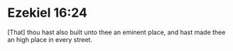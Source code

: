 # Ezekiel 16:24

[That] thou hast also built unto thee an eminent place, and hast made thee an high place in every street.